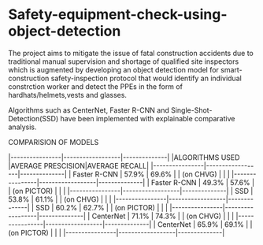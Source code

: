 # Safety-equipment-check-using-object-detection
The project aims to mitigate the issue of fatal construction accidents due to traditional manual supervision and shortage of qualified site inspectors which is augmented by developing an object detection model for smart-construction safety-inspection protocol that would identify an individual constrction worker and detect the PPEs in the form of hardhats/helmets,vests and glasses.

Algorithms such as CenterNet, Faster R-CNN and Single-Shot-Detection(SSD) have been implemented with explainable comparative analysis.

COMPARISION OF MODELS


|----------------|------------------|--------------|
|ALGORITHMS USED |AVERAGE PRESCISION|AVERAGE RECALL|
|----------------|------------------|--------------|
|  Faster R-CNN  |    57.9%         |    69.6%     |
|   (on CHVG)    |                  |              |
|----------------|------------------|--------------|
|  Faster R-CNN  |    49.3%         |    57.6%     |
|   (on PICTOR)  |                  |              |
|----------------|------------------|--------------|
|      SSD       |    53.8%         |    61.1%     |
|   (on CHVG)    |                  |              |
|----------------|------------------|--------------|
|      SSD       |    60.2%         |   62.7%      | 
|   (on PICTOR)  |                  |              |
|----------------|------------------|--------------|
|   CenterNet    |     71.1%        |   74.3%      |
|   (on CHVG)    |                  |              |
|----------------|------------------|--------------|
|   CenterNet    |     65.9%        |   69.1%      |
|   (on PICTOR)  |                  |              |
|----------------|------------------|--------------|
